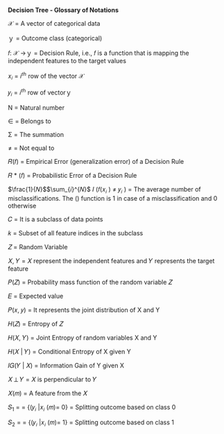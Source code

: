 ﻿**Decision Tree - Glossary of Notations**

𝒳 = A vector of categorical data

ｙ = Outcome class (categorical)

𝑓: 𝒳 →ｙ = Decision Rule, i.e., 𝑓 is a function that is mapping the independent features to the target values

𝑥<sub>𝑖</sub> = 𝑖<sup>𝑡ℎ</sup> row of the vector 𝒳

𝑦<sub>𝑖</sub> = 𝑖<sup>𝑡ℎ</sup> row of vectorｙ

N = Natural number

∈ = Belongs to

Σ = The summation

≠ = Not equal to

𝑅(𝑓) = Empirical Error (generalization error) of a Decision Rule

𝑅 * (𝑓) = Probabilistic Error of a Decision Rule

$\frac{1}{𝑁}$$\sum_{𝑖}^{𝑁}$ 𝐼 (𝑓(𝑥<sub>𝑖</sub> ) ≠ 𝑦<sub>𝑖</sub> ) = The average number of misclassifications. The () function is 1 in case of a misclassification and 0 otherwise
      
𝐶 = It is a subclass of data points

𝑘 = Subset of all feature indices in the subclass

𝑍 = Random Variable

𝑋, 𝑌 = 𝑋 represent the independent features and 𝑌 represents the target feature

𝑃(𝑍) = Probability mass function of the random variable 𝑍

𝐸 = Expected value

𝑃(𝑥, 𝑦) = It represents the joint distribution of X and Y

𝐻(𝑍) = Entropy of 𝑍

𝐻(𝑋, 𝑌) = Joint Entropy of random variables X and Y

𝐻(𝑋 | 𝑌) = Conditional Entropy of X given Y

𝐼𝐺(𝑌 | 𝑋) = Information Gain of Y given X

𝑋 ⊥ 𝑌  = 𝑋  is perpendicular to 𝑌

𝑋(𝑚) = A feature from the 𝑋

𝑆<sub>1</sub> = = {(𝑦<sub>𝑖</sub> |𝑥<sub>𝑖</sub> (𝑚)= 0} = Splitting outcome based on class 0

𝑆<sub>2</sub> = = {(𝑦<sub>𝑖</sub> |𝑥<sub>𝑖</sub> (𝑚)= 1} = Splitting outcome based on class 1



